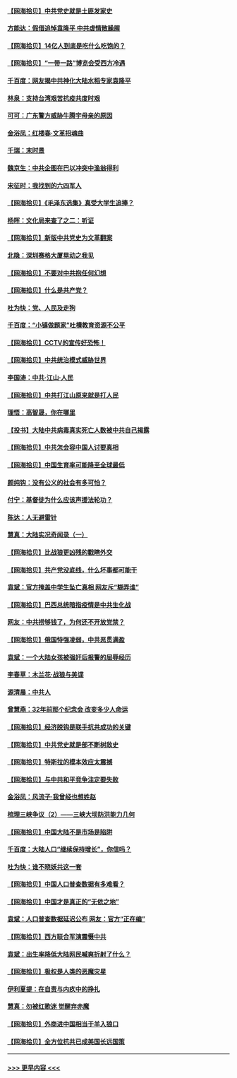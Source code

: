 #### [【网海拾贝】中共党史就是土匪发家史](../pages/nsc993/n12976478.md?t=05270352) 
#### [方能达：假借追悼袁隆平 中共虚情散臊腥](../pages/nsc993/n12976396.md?t=05270352) 
#### [【网海拾贝】14亿人到底是吃什么吃饱的？](../pages/nsc993/n12974125.md?t=05270352) 
#### [【网海拾贝】“一带一路”博览会受西方冷遇](../pages/nsc993/n12971787.md?t=05270352) 
#### [千百度：网友揭中共神化大陆水稻专家袁隆平](../pages/nsc993/n12971733.md?t=05270352) 
#### [林泉：支持台湾艰苦抗疫共度时艰](../pages/nsc993/n12971350.md?t=05270352) 
#### [可可：广东警方威胁牛腾宇母亲的原因](../pages/nsc993/n12971100.md?t=05270352) 
#### [金浴凤：红楼春·文革招魂曲](../pages/nsc993/n12970354.md?t=05270352) 
#### [千瑞：末时景](../pages/nsc993/n12970337.md?t=05270352) 
#### [魏京生：中共企图在巴以冲突中渔翁得利](../pages/nsc993/n12970286.md?t=05270352) 
#### [宋征时：我找到的六四军人](../pages/nsc993/n12970213.md?t=05270352) 
#### [【网海拾贝】《毛泽东选集》真受大学生追捧？](../pages/nsc993/n12968779.md?t=05270352) 
#### [杨晖：文化局来查了之二：听证](../pages/nsc993/n12966528.md?t=05270352) 
#### [【网海拾贝】新版中共党史为文革翻案](../pages/nsc993/n12967526.md?t=05270352) 
#### [北隐：深圳赛格大厦晃动之我见](../pages/nsc993/n12967393.md?t=05270352) 
#### [【网海拾贝】不要对中共抱任何幻想](../pages/nsc993/n12965222.md?t=05270352) 
#### [【网海拾贝】什么是共产党？](../pages/nsc993/n12962781.md?t=05270352) 
#### [吐为快：党、人民及走狗](../pages/nsc993/n12962747.md?t=05270352) 
#### [千百度：“小镇做题家”吐槽教育资源不公平](../pages/nsc993/n12962705.md?t=05270352) 
#### [【网海拾贝】CCTV的宣传好恐怖！](../pages/nsc993/n12959984.md?t=05270352) 
#### [【网海拾贝】中共统治模式威胁世界](../pages/nsc993/n12957622.md?t=05270352) 
#### [李国涛：中共‧江山‧人民](../pages/nsc993/n12957502.md?t=05270352) 
#### [【网海拾贝】中共打江山原来就是打人民](../pages/nsc993/n12954345.md?t=05270352) 
#### [理悟：高智晟，你在哪里](../pages/nsc993/n12953115.md?t=05270352) 
#### [【投书】大陆中共病毒真实死亡人数被中共自己揭露](../pages/nsc993/n12953050.md?t=05270352) 
#### [【网海拾贝】中共怎会容中国人讨要真相](../pages/nsc993/n12952161.md?t=05270352) 
#### [【网海拾贝】中国生育率可能降至全球最低](../pages/nsc993/n12948793.md?t=05270352) 
#### [颜纯钩：没有公义的社会有多可怕？](../pages/nsc993/n12947626.md?t=05270352) 
#### [付宁：基督徒为什么应该声援法轮功？](../pages/nsc993/n12947233.md?t=05270352) 
#### [陈达：人无避雷针](../pages/nsc993/n12947098.md?t=05270352) 
#### [慧真：大陆实况奇闻录（一）](../pages/nsc993/n12945811.md?t=05270352) 
#### [【网海拾贝】比战狼更凶残的戳瞎外交](../pages/nsc993/n12945717.md?t=05270352) 
#### [【网海拾贝】共产党没底线，什么坏事都可能干](../pages/nsc993/n12942090.md?t=05270352) 
#### [袁斌：官方掩盖中学生坠亡真相 网友斥“糊弄谁”](../pages/nsc993/n12942029.md?t=05270352) 
#### [【网海拾贝】巴西总统暗指疫情是中共生化战](../pages/nsc993/n12938999.md?t=05270352) 
#### [网友：中共捞够钱了，为何还不开放党禁？](../pages/nsc993/n12938952.md?t=05270352) 
#### [【网海拾贝】俄国恃强凌弱，中共恶贯满盈](../pages/nsc993/n12936626.md?t=05270352) 
#### [袁斌：一个大陆女孩被强奸后报警的屈辱经历](../pages/nsc993/n12936547.md?t=05270352) 
#### [李春草：木兰花·战狼与美谍](../pages/nsc993/n12935995.md?t=05270352) 
#### [源清晨：中共人](../pages/nsc993/n12935589.md?t=05270352) 
#### [曾慧燕：32年前那个纪念会 改变多少人命运](../pages/nsc993/n12934233.md?t=05270352) 
#### [【网海拾贝】经济脱钩是联手抗共成功的关键](../pages/nsc993/n12934176.md?t=05270352) 
#### [【网海拾贝】中共党史就是部不断树敌史](../pages/nsc993/n12932844.md?t=05270352) 
#### [【网海拾贝】特斯拉的模本效应太震撼](../pages/nsc993/n12925626.md?t=05270352) 
#### [【网海拾贝】与中共和平竞争注定要失败](../pages/nsc993/n12923326.md?t=05270352) 
#### [金浴凤：风流子‧我曾经也想姓赵](../pages/nsc993/n12920911.md?t=05270352) 
#### [梳理三峡争议（2）——三峡大坝防洪能力几何](../pages/nsc993/n12920173.md?t=05270352) 
#### [【网海拾贝】中国大陆不是市场是陷阱](../pages/nsc993/n12920143.md?t=05270352) 
#### [千百度：大陆人口“继续保持增长”，你信吗？](../pages/nsc993/n12918946.md?t=05270352) 
#### [吐为快：谁不晓妖共这一套](../pages/nsc993/n12918941.md?t=05270352) 
#### [【网海拾贝】中国人口普查数据有多难看？](../pages/nsc993/n12917822.md?t=05270352) 
#### [【网海拾贝】中国才是真正的“无依之地”](../pages/nsc993/n12915845.md?t=05270352) 
#### [袁斌：人口普查数据延迟公布 网友：官方“正在编”](../pages/nsc993/n12915748.md?t=05270352) 
#### [【网海拾贝】西方联合军演震慑中共](../pages/nsc993/n12913466.md?t=05270352) 
#### [袁斌：出生率降低大陆网民喊爽折射了什么？](../pages/nsc993/n12913365.md?t=05270352) 
#### [【网海拾贝】极权是人类的恶魔灾星](../pages/nsc993/n12910697.md?t=05270352) 
#### [伊利夏提：在自责与内疚中的挣扎](../pages/nsc993/n12910493.md?t=05270352) 
#### [慧真：勿被红歌迷 觉醒弃赤魔](../pages/nsc993/n12910485.md?t=05270352) 
#### [【网海拾贝】外商进中国相当于羊入狼口](../pages/nsc993/n12908274.md?t=05270352) 
#### [【网海拾贝】全方位抗共已成美国长远国策](../pages/nsc993/n12906878.md?t=05270352) 

----
#### [ >>> 更早内容 <<< ](../indexes/nsc993-earlier.md)
